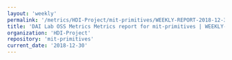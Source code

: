 ```yaml
---
layout: 'weekly'
permalink: '/metrics/HDI-Project/mit-primitives/WEEKLY-REPORT-2018-12-30'
title: 'DAI Lab OSS Metrics Metrics report for mit-primitives | WEEKLY-REPORT-2018-12-30'
organization: 'HDI-Project'
repository: 'mit-primitives'
current_date: '2018-12-30'
---
```

